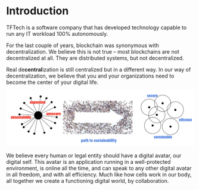 # Introduction

TFTech is a software company that has developed technology capable to run any IT workload 100% autonomously. 

For the last couple of years, blockchain was synonymous with decentralization. We believe this is not true – most blockchains are not decentralized at all. They are distributed systems, but not decentralized.

Real de**central**ization is still centralized but in a different way. In our way of decentralization, we believe that you and your organizations need to become the center of your digital life.


![alt_text](./img/centralized_circles.png)


We believe every human or legal entity should have a digital avatar, our digital self. This avatar is an application running in a well-protected environment, is online all the time, and can speak to any other digital avatar in all freedom, and with all efficiency. Much like how cells work in our body, all together we create a functioning digital world, by collaboration.